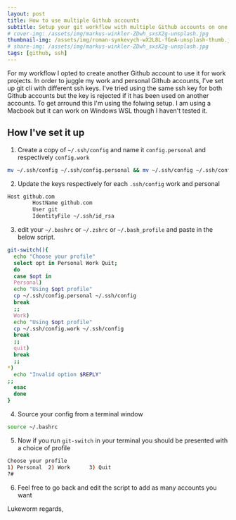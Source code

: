 ```yaml
---
layout: post
title: How to use multiple Github accounts
subtitle: Setup your git workflow with multiple Github accounts on one computer
# cover-img: /assets/img/markus-winkler-ZDwh_sxsX2g-unsplash.jpg
thumbnail-img: /assets/img/roman-synkevych-wX2L8L-fGeA-unsplash-thumb.jpeg
# share-img: /assets/img/markus-winkler-ZDwh_sxsX2g-unsplash.jpg
tags: [github, ssh]
---
```


For my workflow I opted to create another Github account to use it for work projects. In order to juggle my work and personal Github accounts, I've set up git cli with different ssh keys. I've tried using the same ssh key for both Github accounts but the key is rejected if it has been used on another accounts. To get arround this I'm using the folwing setup. I am using a Macbook but it can work on Windows WSL though I haven't tested it.

## How I've set it up

1. Create a copy of `~/.ssh/config` and name it `config.personal` and respectively `config.work`

```bash
mv ~/.ssh/config ~/.ssh/config.personal && mv ~/.ssh/config ~/.ssh/config.work
```

2. Update the keys respectively for each `.ssh/config` work and personal

```sh
Host github.com
        HostName github.com
        User git
        IdentityFile ~/.ssh/id_rsa
```

3. edit your `~/.bashrc` or `~/.zshrc` or `~/.bash_profile` and paste in the below script.

```bash
git-switch(){
  echo "Choose your profile"
  select opt in Personal Work Quit;
  do
  case $opt in
  Personal)
  echo "Using $opt profile"
  cp ~/.ssh/config.personal ~/.ssh/config 
  break
  ;;
  Work)
  echo "Using $opt profile"
  cp ~/.ssh/config.work ~/.ssh/config
  break
  ;;
  quit)
  break
  ;;
*) 
  echo "Invalid option $REPLY"
;;
  esac
  done
}
```

04. Source your config from a terminal window

```bash
source ~/.bashrc
```

05. Now if you run `git-switch` in your terminal you should be presented with a choice of profile

```bash
Choose your profile
1) Personal  2) Work      3) Quit      
?# 
```
6. Feel free to go back and edit the script to add as many accounts you want


Lukeworm regards,
